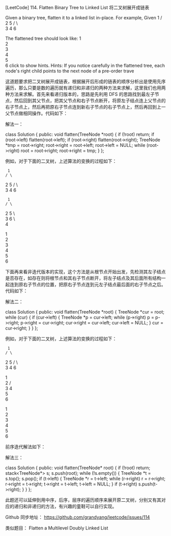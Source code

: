 [LeetCode] 114. Flatten Binary Tree to Linked List 将二叉树展开成链表 

 
Given a binary tree, flatten it to a linked list in-place.
For example,
Given
         1
        / \
       2   5
      / \   \
     3   4   6
 
The flattened tree should look like:
   1
    \
     2
      \
       3
        \
         4
          \
           5
            \
             6
click to show hints.
Hints: 
If you notice carefully in the flattened tree, each node's right child points to the next node of a pre-order trave
 
这道题要求把二叉树展开成链表，根据展开后形成的链表的顺序分析出是使用先序遍历，那么只要是数的遍历就有递归和非递归的两种方法来求解，这里我们也用两种方法来求解。首先来看递归版本的，思路是先利用 DFS 的思路找到最左子节点，然后回到其父节点，把其父节点和右子节点断开，将原左子结点连上父节点的右子节点上，然后再把原右子节点连到新右子节点的右子节点上，然后再回到上一父节点做相同操作。代码如下：
 
解法一：

class Solution {
public:
    void flatten(TreeNode *root) {
        if (!root) return;
        if (root->left) flatten(root->left);
        if (root->right) flatten(root->right);
        TreeNode *tmp = root->right;
        root->right = root->left;
        root->left = NULL;
        while (root->right) root = root->right;
        root->right = tmp;
    }
};

 
例如，对于下面的二叉树，上述算法的变换的过程如下：

     1
    / \
   2   5
  / \   \
 3   4   6

     1
    / \
   2   5
    \   \
     3   6
      \    
       4

   1
    \
     2
      \
       3
        \
         4
          \
           5
            \
             6

 
下面再来看非迭代版本的实现，这个方法是从根节点开始出发，先检测其左子结点是否存在，如存在则将根节点和其右子节点断开，将左子结点及其后面所有结构一起连到原右子节点的位置，把原右子节点连到元左子结点最后面的右子节点之后。代码如下：
 
解法二：

class Solution {
public:
    void flatten(TreeNode *root) {
        TreeNode *cur = root;
        while (cur) {
            if (cur->left) {
                TreeNode *p = cur->left;
                while (p->right) p = p->right;
                p->right = cur->right;
                cur->right = cur->left;
                cur->left = NULL;
            }
            cur = cur->right;
        }
    }
};

 
例如，对于下面的二叉树，上述算法的变换的过程如下：

     1
    / \
   2   5
  / \   \
 3   4   6

   1
    \
     2
    / \
   3   4
        \
         5
          \
           6
           
   1
    \
     2
      \
       3
        \
         4
          \
           5
            \
             6

 
前序迭代解法如下：
 
解法三：

class Solution {
public:
    void flatten(TreeNode* root) {
        if (!root) return;
        stack<TreeNode*> s;
        s.push(root);
        while (!s.empty()) {
            TreeNode *t = s.top(); s.pop();
            if (t->left) {
                TreeNode *r = t->left;
                while (r->right) r = r->right;
                r->right = t->right;
                t->right = t->left;
                t->left = NULL;
            }
            if (t->right) s.push(t->right);
        }
    }
};

 
此题还可以延伸到用中序，后序，层序的遍历顺序来展开原二叉树，分别又有其对应的递归和非递归的方法，有兴趣的童鞋可以自行实现。
 
Github 同步地址：
https://github.com/grandyang/leetcode/issues/114
 
类似题目：
Flatten a Multilevel Doubly Linked List
